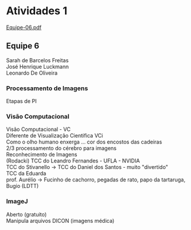 # Atividades 1

[Equipe-06.pdf](Equipe-06.pdf)  

## Equipe 6

Sarah de Barcelos Freitas  
José Henrique Luckmann  
Leonardo De Oliveira  

### Processamento de Imagens

Etapas de PI  

### Visão Computacional

Visão Computacional - VC  
Diferente de Visualização Cientifica VCi  
Como o olho humano enxerga ... cor dos encostos das cadeiras  
2/3 processamento do cérebro para imagens  
  Reconhecimento de Imagens  
(Rodacki) TCC do Leandro Fernandes - UFLA - NVIDIA  
TCC do Stivanello -> TCC do Daniel dos Santos - muito "divertido"  
TCC da Eduarda  
prof. Aurélio -> Fucinho de cachorro, pegadas de rato, papo da tartaruga, Bugio (LDTT)  

### ImageJ

Aberto (gratuito)  
Manipula arquivos DICON (imagens médica)  
